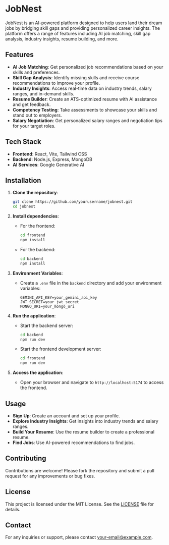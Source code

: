 # JobNest

JobNest is an AI-powered platform designed to help users land their dream jobs by bridging skill gaps and providing personalized career insights. The platform offers a range of features including AI job matching, skill gap analysis, industry insights, resume building, and more.

## Features

- **AI Job Matching**: Get personalized job recommendations based on your skills and preferences.
- **Skill Gap Analysis**: Identify missing skills and receive course recommendations to improve your profile.
- **Industry Insights**: Access real-time data on industry trends, salary ranges, and in-demand skills.
- **Resume Builder**: Create an ATS-optimized resume with AI assistance and get feedback.
- **Competency Testing**: Take assessments to showcase your skills and stand out to employers.
- **Salary Negotiation**: Get personalized salary ranges and negotiation tips for your target roles.

## Tech Stack

- **Frontend**: React, Vite, Tailwind CSS
- **Backend**: Node.js, Express, MongoDB
- **AI Services**: Google Generative AI

## Installation

1. **Clone the repository**:
   ```bash
   git clone https://github.com/yourusername/jobnest.git
   cd jobnest
   ```

2. **Install dependencies**:
   - For the frontend:
     ```bash
     cd frontend
     npm install
     ```
   - For the backend:
     ```bash
     cd backend
     npm install
     ```

3. **Environment Variables**:
   - Create a `.env` file in the `backend` directory and add your environment variables:
     ```
     GEMINI_API_KEY=your_gemini_api_key
     JWT_SECRET=your_jwt_secret
     MONGO_URI=your_mongo_uri
     ```

4. **Run the application**:
   - Start the backend server:
     ```bash
     cd backend
     npm run dev
     ```
   - Start the frontend development server:
     ```bash
     cd frontend
     npm run dev
     ```

5. **Access the application**:
   - Open your browser and navigate to `http://localhost:5174` to access the frontend.

## Usage

- **Sign Up**: Create an account and set up your profile.
- **Explore Industry Insights**: Get insights into industry trends and salary ranges.
- **Build Your Resume**: Use the resume builder to create a professional resume.
- **Find Jobs**: Use AI-powered recommendations to find jobs.

## Contributing

Contributions are welcome! Please fork the repository and submit a pull request for any improvements or bug fixes.

## License

This project is licensed under the MIT License. See the [LICENSE](LICENSE) file for details.

## Contact

For any inquiries or support, please contact [your-email@example.com](mailto:your-email@example.com).
